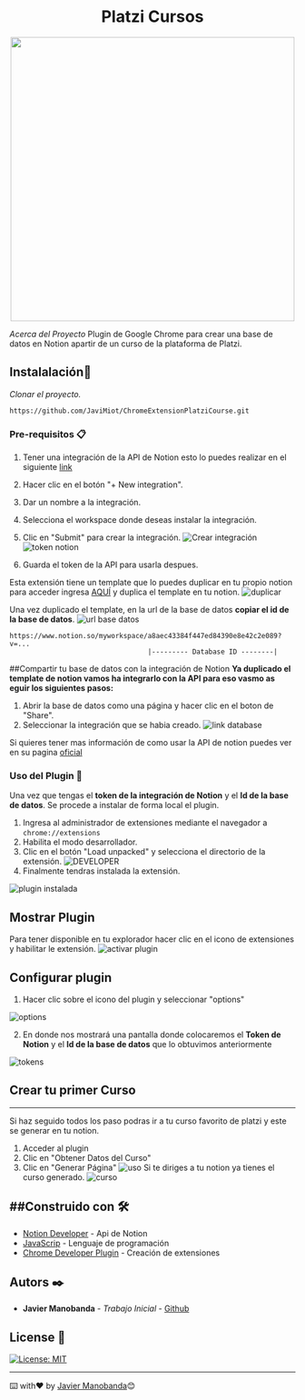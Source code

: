 
<div  align="center">
	<h1  style="text-align: center">Platzi Cursos</h1>
</div>

<div align="center" >
	<img width="500" src="https://i.imgur.com/eTUKPWU.png"/>
</div>

_Acerca del Proyecto_
Plugin de Google Chrome para crear una base de datos en Notion apartir de un curso de la plataforma de Platzi.
## Instalalación🚀

_Clonar el proyecto._
```
https://github.com/JaviMiot/ChromeExtensionPlatziCourse.git
```

### Pre-requisitos 📋

1. Tener una integración de la API de Notion esto lo puedes realizar en el siguiente [link](https://www.notion.so/my-integrations)
2. Hacer clic en el botón "+ New integration".
3. Dar un nombre a la integración.
4. Selecciona el workspace donde deseas instalar la integración.
5. Clic en "Submit" para crear la integración.
![Crear integración](https://files.readme.io/2ec137d-093ad49-create-integration.gif)
![token notion](https://i.imgur.com/jRhuQgy.png)

6. Guarda el token de la API para usarla despues.

Esta extensión tiene un template que lo puedes duplicar en tu propio notion para acceder ingresa [AQUÍ](https://javimiot.notion.site/2b9380cae34b4952808065450308343a?v=903df5f0203b448fabb7150ae9f977b3) y duplica el template en tu notion.
![duplicar](https://i.imgur.com/7zNLHNU.png)


Una vez duplicado el template, en la url de la base de datos **copiar el id de la base de datos**.
![url base datos](https://i.imgur.com/uhUacsX.png)

```
https://www.notion.so/myworkspace/a8aec43384f447ed84390e8e42c2e089?v=...
                                  |--------- Database ID --------|
```

##Compartir tu base de datos con la integración de Notion
__Ya duplicado el template de notion vamos ha integrarlo con la API para eso vasmo as eguir los siguientes pasos:__

1. Abrir la base de datos como una página y hacer clic en el boton de "Share".
2. Seleccionar la integración que se habia creado.
![link database](https://files.readme.io/0a267dd-share-database-with-integration.gif)

Si quieres tener mas información de como usar la API de notion puedes ver en su pagina [oficial](https://developers.notion.com/docs/getting-started)

### Uso del Plugin 🔧

Una vez que tengas el **token de la integración de Notion** y el **Id de la base de datos**. 
Se procede a instalar de forma local el plugin. 
1. Ingresa al administrador de extensiones mediante el navegador a `chrome://extensions`
2. Habilita el modo desarrollador.
3. Clic en el botón "Load unpacked" y selecciona el directorio de la extensión.
![DEVELOPER](https://wd.imgix.net/image/BhuKGJaIeLNPW9ehns59NfwqKxF2/vOu7iPbaapkALed96rzN.png?auto=format&w=571)
4. Finalmente tendras instalada la extensión.

![plugin instalada](https://i.imgur.com/nToFFcx.png)

## Mostrar Plugin
Para tener disponible en tu explorador hacer clic en el icono de extensiones y habilitar le extensión.
![activar plugin](https://i.imgur.com/aPMOnmn.png)

## Configurar plugin
1. Hacer clic sobre el icono del plugin y seleccionar "options"

![options](https://i.imgur.com/sIjinjC.png)

2. En donde nos mostrará una pantalla donde colocaremos el **Token de Notion** y el **Id de la base de datos** que lo obtuvimos anteriormente

![tokens](https://i.imgur.com/8vxPLfg.png)

## Crear tu primer Curso
---
Si haz seguido todos los paso podras ir a tu curso favorito de platzi y este se generar en tu notion.
1. Acceder al plugin 
2. Clic en "Obtener Datos del Curso"
3. Clic en "Generar Página"
![uso](https://i.imgur.com/GAFQbGl.png)
Si te diriges a tu notion ya tienes el curso generado.
![curso](https://i.imgur.com/DCdN37m.png)

##Construido con 🛠️
---

* [Notion Developer](https://developers.notion.com/docs/getting-started) - Api de Notion
* [JavaScrip](https://developer.mozilla.org/es/docs/Web/JavaScript) - Lenguaje de programación
* [Chrome Developer Plugin](https://developer.chrome.com/docs/extensions/mv3/getstarted/) - Creación de extensiones

## Autors ✒️

* **Javier Manobanda** - *Trabajo Inicial* - [Github](https://github.com/JaviMiot)


## License 📄
[![License: MIT](https://img.shields.io/badge/License-MIT-yellow.svg)](https://opensource.org/licenses/MIT)

---
⌨️ with❤️ by [Javier Manobanda](https://github.com/JaviMiot)😊
